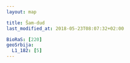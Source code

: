 ```yaml
---
layout: map

title: Šam-dud
last_modified_at: 2018-05-23T08:07:32+02:00

BioRaS: [220]
geoSrbija:
  L1_182: [5]
---
```

